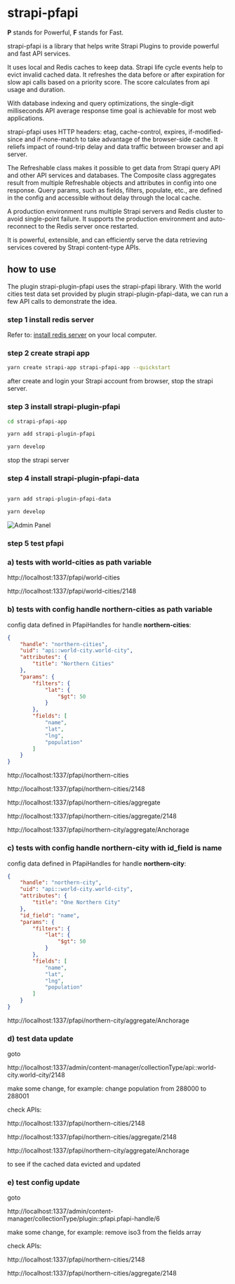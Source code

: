 # strapi-pfapi

**P** stands for Powerful, **F** stands for Fast.

strapi-pfapi is a library that helps write Strapi Plugins to provide powerful and fast API services.

It uses local and Redis caches to keep data. Strapi life cycle events help to evict invalid cached data. It refreshes the data before or after expiration for slow api calls based on a priority score. The score calculates from api usage and duration. 

With database indexing and query optimizations, the single-digit milliseconds API average response time goal is achievable for most web applications.

strapi-pfapi uses HTTP headers: etag, cache-control, expires, if-modified-since and if-none-match to take advantage of the browser-side cache. It reliefs impact of round-trip delay and data traffic between browser and api server.

The Refreshable class makes it possible to get data from Strapi query API and other API services and databases. The Composite class aggregates result from multiple Refreshable objects and attributes in config into one response. Query params, such as fields, filters, populate, etc., are defined in the config and accessible without delay through the local cache.

A production environment runs multiple Strapi servers and Redis cluster to avoid single-point failure. It supports the production environment and auto-reconnect to the Redis server once restarted.

It is powerful, extensible, and can efficiently serve the data retrieving services covered by Strapi content-type APIs.

## how to use

The plugin strapi-plugin-pfapi uses the strapi-pfapi library. With the world cities test data set provided by plugin strapi-plugin-pfapi-data, we can run a few API calls to demonstrate the idea.

### step 1 install redis server

Refer to: <a href="https://redis.io/docs/getting-started/">install redis server</a> on your local computer.

### step 2 create strapi app

```bash
yarn create strapi-app strapi-pfapi-app --quickstart 
```

after create and login your Strapi account from browser, stop the strapi server.

### step 3 install strapi-plugin-pfapi

```bash
cd strapi-pfapi-app

yarn add strapi-plugin-pfapi

yarn develop

```

stop the strapi server

### step 4 install strapi-plugin-pfapi-data

```bash

yarn add strapi-plugin-pfapi-data

yarn develop

```

![Admin Panel](https://github.com/iamsamwen/strapi-pfapi/blob/main/images/screen-shot1.png)

### step 5 test pfapi


### a) tests with world-cities as path variable

http://localhost:1337/pfapi/world-cities

http://localhost:1337/pfapi/world-cities/2148

### b) tests with config handle northern-cities as path variable

config data defined in PfapiHandles for handle **northern-cities**:

```json
{
    "handle": "northern-cities",
    "uid": "api::world-city.world-city",
    "attributes": {
        "title": "Northern Cities"
    },
    "params": {
        "filters": {
            "lat": {
                "$gt": 50
            }
        },
        "fields": [
            "name",
            "lat",
            "lng",
            "population"
        ]
    }
}
```

http://localhost:1337/pfapi/northern-cities

http://localhost:1337/pfapi/northern-cities/2148

http://localhost:1337/pfapi/northern-cities/aggregate

http://localhost:1337/pfapi/northern-cities/aggregate/2148

http://localhost:1337/pfapi/northern-city/aggregate/Anchorage

### c) tests with config handle northern-city with id_field is name

config data defined in PfapiHandles for handle **northern-city**:

```json
{
    "handle": "northern-city",
    "uid": "api::world-city.world-city",
    "attributes": {
        "title": "One Northern City"
    },
    "id_field": "name",
    "params": {
        "filters": {
            "lat": {
                "$gt": 50
            }
        },
        "fields": [
            "name",
            "lat",
            "lng",
            "population"
        ]
    }
}
```

http://localhost:1337/pfapi/northern-city/aggregate/Anchorage

### d) test data update

goto 

http://localhost:1337/admin/content-manager/collectionType/api::world-city.world-city/2148

make some change, for example: change population from 288000 to 288001

check APIs:

http://localhost:1337/pfapi/northern-cities/2148

http://localhost:1337/pfapi/northern-cities/aggregate/2148

http://localhost:1337/pfapi/northern-city/aggregate/Anchorage

to see if the cached data evicted and updated

### e) test config update

goto

http://localhost:1337/admin/content-manager/collectionType/plugin::pfapi.pfapi-handle/6

make some change, for example: remove iso3 from the fields array

check APIs:

http://localhost:1337/pfapi/northern-cities/2148

http://localhost:1337/pfapi/northern-cities/aggregate/2148